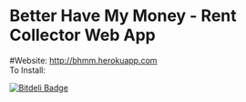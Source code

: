 Better Have My Money - Rent Collector Web App
=============
#Website: http://bhmm.herokuapp.com <br/>
To Install: 




[![Bitdeli Badge](https://d2weczhvl823v0.cloudfront.net/leimd/midterm_project/trend.png)](https://bitdeli.com/free "Bitdeli Badge")

